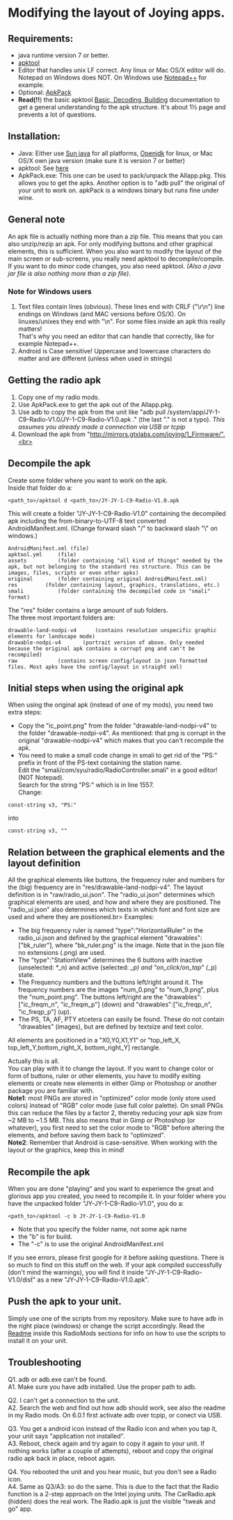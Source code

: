 # Modifying the layout of Joying apps.


## Requirements:
- java runtime version 7 or better.<br>
- [apktool](https://ibotpeaches.github.io/Apktool/)<br>
- Editor that handles unix LF correct. Any linux or Mac OS/X editor will do. Notepad on Windows does NOT. On Windows use [Notepad++](https://notepad-plus-plus.org/download/) for example.<br>
- Optional: [ApkPack](http://mirrors.gtxlabs.com/joying/3_Misc_Tools/ApkPack/)<br>
- **Read(!!**) the basic apktool [Basic, Decoding, Building](https://ibotpeaches.github.io/Apktool/documentation/) documentation to get a general understanding fo the apk structure. It's about 1½ page and prevents a lot of questions.

## Installation:
- Java: Either use [Sun java](https://www.java.com) for all platforms, [Openjdk](http://openjdk.java.net) for linux, or Mac OS/X own java version (make sure it is version 7 or better)<br>
- apktool: See [here](https://ibotpeaches.github.io/Apktool/install/)<br>
- ApkPack.exe: This one can be used to pack/unpack the Allapp.pkg. This allows you to get the apks. Another option is to "adb pull" the original of your unit to work on.
apkPack is a windows binary but runs fine under wine.<br>

## General note
An apk file is actually nothing more than a zip file. This means that you can also unzip/rezip an apk. For only modifying buttons and other graphical elements, this is sufficient. When you also want to modify the layout of the main screen or sub-screens, you really need apktool to decompile/compile. If you want to do minor code changes, you also need apktool. _(Also a java jar file is also nothing more than a zip file)_.<br>

### Note for Windows users
1. Text files contain lines (obvious). These lines end with CRLF ("\r\n") line endings on Windows (and MAC versions before OS/X). On linuxes/unixes they end with "\n".
For some files inside an apk this really matters!<br>
That's why you need an editor that can handle that correctly, like for example Notepad++.
2. Android is Case sensitive! Uppercase and lowercase characters do matter and are different (unless when used in strings)

## Getting the radio apk
1. Copy one of my radio mods.<br>
2. Use ApkPack.exe to get the apk out of the Allapp.pkg.<br>
3. Use adb to copy the apk from the unit like "adb pull /system/app/JY-1-C9-Radio-V1.0/JY-1-C9-Radio-V1.0.apk ." (the last "." is not a typo). _This assumes you already made a connection via USB or tcpip_<br>
4. Download the apk from "http://mirrors.gtxlabs.com/joying/1_Firmware/".<br>

## Decompile the apk
Create some folder where you want to work on the apk.<br>
Inside that folder do a:
```
<path_to>/apktool d <path_to>/JY-JY-1-C9-Radio-V1.0.apk
```
This will create a folder "JY-JY-1-C9-Radio-V1.0" containing the decompiled apk including the from-binary-to-UTF-8 text converted AndroidManifest.xml. (Change forward slash "/" to backward slash "\\" on windows.)
```
AndroidManifest.xml	(file)
apktool.yml		(file)
assets			(folder containing "all kind of things" needed by the apk, but not belonging to the standard res structure. This can be images, files, scripts or even other apks)
original		(folder containing original AndroidManifest.xml)
res			(folder containing layout, graphics, translations, etc.)
smali			(folder containing the decompiled code in "smali" format)
```

The "res" folder contains a large amount of sub folders.<br>
The three most important folders are:<br>
```
drawable-land-nodpi-v4		(contains resolution unspecific graphic elements for landscape mode)
drawable-nodpi-v4		(portrait version of above. Only needed because the original apk contains a corrupt png and can't be recompiled)
raw				(contains screen config/layout in json formatted files. Most apks have the config/layout in straight xml)
```

## Initial steps when using the original apk
When using the original apk (instead of one of my mods), you need two extra steps:<br>
- Copy the "ic_point.png" from the folder "drawable-land-nodpi-v4" to the folder "drawable-nodpi-v4". As mentioned: that png is corrupt in the original "drawable-nodpi-v4" which makes that you can't recompile the apk.<br>
- You need to make a small code change in smali to get rid of the "PS:" prefix in front of the PS-text containing the station name.<br>
Edit the "smali/com/syu/radio/RadioController.smali" in a good editor! (NOT Notepad).<br>
Search for the string "PS:" which is in line 1557.<br>
Change:<br>
```
const-string v3, "PS:"
```
into
```
const-string v3, ""
```

## Relation between the graphical elements and the layout definition
All the graphical elements like buttons, the frequency ruler and numbers for the (big) frequency are in "res/drawable-land-nodpi-v4".
The layout definition is in "raw/radio_ui.json". The "radio_ui.json" determines which graphical elements are used, and how and where they are positioned. The "radio_ui.json" also determines which texts in which font and font size are used and where they are positioned.br>
Examples:<br>
- The big frequency ruler is named "type":"HorizontalRuler" in the radio_ui.json and defined by the graphical element "drawables":["bk_ruler"], where "bk_ruler.png" is the image. Note that in the json file no extensions (.png) are used.
- The "type":"StationView" determines the 6 buttons with inactive (unselected: *_n) and active (selected: *_p) and "on_click/on_tap" (*_p) state.
- The Frequency numbers and the buttons left/right around it. The frequency numbers are the images "num_0.png" to "num_9.png", plus the "num_point.png". The buttons left/right are the "drawables":["ic_freqm_n", "ic_freqm_p"] (down) and "drawables":["ic_freqp_n", "ic_freqp_p"] (up).
- The PS, TA, AF, PTY etcetera can easily be found. These do not contain "drawables" (images), but are defined by textsize and text color.

All elements are positioned in a "X0,Y0,X1,Y1" or "top_left_X, top_left_Y,bottom_right_X, bottom_right_Y] rectangle.

Actually this is all.<br>
You can play with it to change the layout.
If you want to change color or form of buttons, ruler or other elements, you have to modify exiting elements or create new elements in either Gimp or Photoshop or another package you are familiar with.<br>
**Note1**: most PNGs are stored in "optimized" color mode (only store used colors) instead of "RGB" color mode (use full color palette). On small PNGs this can reduce the files by a factor 2, thereby reducing your apk size from ~2 MB to ~1.5 MB. This also means that in Gimp or Photoshop (or whatever), you first need to set the color mode to "RGB" before altering the elements, and before saving them back to "optimized".<br>
**Note2**: Remember that Android is case-sensitive. When working with the layout or the graphics, keep this in mind!

## Recompile the apk
When you are done "playing" and you want to experience the great and glorious app you created, you need to recompile it.
In your folder where you have the unpacked folder "JY-JY-1-C9-Radio-V1.0", you do a:
```
<path_to>/apktool -c b JY-JY-1-C9-Radio-V1.0
```
- Note that you specify the folder name, not some apk name
- the "b" is for build. 
- The "-c" is to use the original AndroidManifest.xml

If you see errors, please first google for it before asking questions. There is so much to find on this stuff on the web.
If your apk compiled successfully (don't mind the warnings), you will find it inside "JY-JY-1-C9-Radio-V1.0/disẗ" as a new "JY-JY-1-C9-Radio-V1.0.apk".

## Push the apk to your unit.
Simply use one of the scripts from my repository. Make sure to have adb in the right place (windows) or change the script accordingly. Read the [Readme](https://github.com/hvdwolf/Joying-RootAssistant/blob/master/Radio-Mod/Readme.md) inside this RadioMods sections for info on how to use the scripts to install it on your unit.

## Troubleshooting
Q1. adb or adb.exe can't be found.<br>
A1. Make sure you have adb installed. Use the proper path to adb.

Q2. I can't get a connection to the unit.<br>
A2. Search the web and find out how adb should work, see also the readme in my Radio mods. On 6.0.1 first activate adb over tcpip, or conect via USB.

Q3. You get a android icon instead of the Radio icon and when you tap it, your unit says "application not installed".<br>
A3. Reboot, check again and try again to copy it again to your unit. If nothing works (after a couple of attempts), reboot and copy the original radio apk back in place, reboot again.

Q4. You rebooted the unit and you hear music, but you don't see a Radio icon.<br>
A4. Same as Q3/A3: so do the same. This is due to the fact that the Radio function is a 2-step approach on the Intel joying units. The CarRadio.apk (hidden) does the real work. The Radio.apk is just the visible "tweak and go" app.
